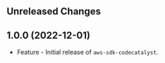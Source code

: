 Unreleased Changes
------------------

1.0.0 (2022-12-01)
------------------

* Feature - Initial release of `aws-sdk-codecatalyst`.

